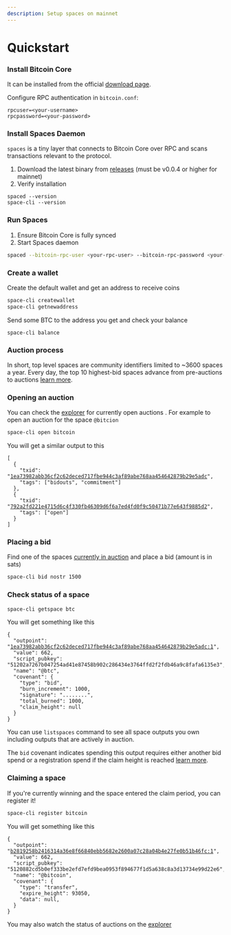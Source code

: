```yaml
---
description: Setup spaces on mainnet
---
```


# Quickstart

### Install Bitcoin Core

It can be installed from the official [download page](https://bitcoincore.org/en/download/).

Configure RPC authentication in `bitcoin.conf`:

```
rpcuser=<your-username>
rpcpassword=<your-password>
```

### Install Spaces Daemon

`spaces` is a tiny layer that connects to Bitcoin Core over RPC and scans transactions relevant to the protocol.&#x20;

1. Download the latest binary from [releases](https://github.com/spacesprotocol/spaces/releases) (must be v0.0.4 or higher for mainnet)
2. Verify installation

```
spaced --version
space-cli --version
```

### Run Spaces

1. Ensure Bitcoin Core is fully synced
2. Start Spaces daemon

```sh
spaced --bitcoin-rpc-user <your-rpc-user> --bitcoin-rpc-password <your-rpc-password>
```

### Create a wallet

Create the default wallet and get an address to receive coins

```sh
space-cli createwallet
space-cli getnewaddress
```

Send some BTC to the address you get and check your balance

```
space-cli balance
```

### Auction process <a href="#opening-an-auction" id="opening-an-auction"></a>

In short, top level spaces are community identifiers limited to \~3600 spaces a year. Every day, the top 10 highest-bid spaces advance from pre-auctions to auctions [learn more](auctions.md).

### Opening an auction <a href="#opening-an-auction" id="opening-an-auction"></a>

You can check the [explorer](https://explorer.spacesprotocol.org) for currently open auctions . For example to open an auction for the space `@bitcion`

```bash
space-cli open bitcoin
```

You will get a similar output to this

<pre class="language-json"><code class="lang-json">[
  {
    "txid": "<a data-footnote-ref href="#user-content-fn-1">1ea73982abb36cf2c62deced717fbe944c3af89abe768aa454642879b29e5adc</a>",
    "tags": ["bidouts", "commitment"]
  },
  {
    "txid": "<a data-footnote-ref href="#user-content-fn-2">792a2fd221e4715d6c4f330fb46309d6f6a7ed4fd0f9c50471b77e643f9885d2</a>",
    "tags": ["open"]
  }
]
</code></pre>

### Placing a bid <a href="#placing-a-bid" id="placing-a-bid"></a>

Find one of the spaces [currently in auction](https://explorer.spacesprotocol.org/) and place a bid (amount is in sats)

```bash
space-cli bid nostr 1500
```

### Check status of a space <a href="#placing-a-bid" id="placing-a-bid"></a>

```bash
space-cli getspace btc
```

You will get something like this

<pre class="language-json"><code class="lang-json">{
  "outpoint": "<a data-footnote-ref href="#user-content-fn-3">1ea73982abb36cf2c62deced717fbe944c3af89abe768aa454642879b29e5adc:1</a>",
  "value": 662,
  "script_pubkey": "51202a7267b047254ad41e87458b902c286434e3764ffd2f2fdb46a9c8fafa6135e3",
  "name": "@btc",
  "covenant": {
    "type": "bid",
    "burn_increment": 1000,
    "signature": "........",
    "total_burned": 1000,
    "claim_height": null
  }
}
</code></pre>

You can use `listspaces` command to see all space outputs you own including outputs that are actively in auction.

The `bid` covenant indicates spending this output requires either another bid spend or a registration spend if the claim height is reached [learn more](../deep-dive/spec.md#covenants).

### Claiming a space <a href="#placing-a-bid" id="placing-a-bid"></a>

If you're currently winning and the space entered the claim period, you can register it!

```sh
space-cli register bitcoin
```

You will get something like this

<pre class="language-json"><code class="lang-json">{
  "outpoint": "<a data-footnote-ref href="#user-content-fn-4">b2819258b2416314a36e8f66840ebb5682e2600a07c28a04b4e27fe0b51b46fc:1</a>",
  "value": 662,
  "script_pubkey": "5120882cd5b0ef333be2efd7efd9bea0953f894677f1d5a638c8a3d13734e99d22e6",
  "name": "@bitcoin",
  "covenant": {
    "type": "transfer",
    "expire_height": 93050,
    "data": null,
  }
}
</code></pre>

You may also watch the status of auctions on the [explorer](https://explorer.spacesprotocol.org)

[^1]: Checkout this transaction here[https://mempool.space/testnet4/tx/1ea73982abb36cf2c62deced717fbe944c3af89abe768aa454642879b29e5ad](https://mempool.space/testnet4/tx/1ea73982abb36cf2c62deced717fbe944c3af89abe768aa454642879b29e5adc)

[^2]: Checkout this transaction here

    [https://mempool.space/testnet4/tx/792a2fd221e4715d6c4f330fb46309d6f6a7ed4fd0f9c50471b77e643f9885d2](https://mempool.space/testnet4/tx/792a2fd221e4715d6c4f330fb46309d6f6a7ed4fd0f9c50471b77e643f9885d2)

[^3]: Checkout this outpoint here\
    [https://mempool.space/testnet4/tx/1ea73982abb36cf2c62deced717fbe944c3af89abe768aa454642879b29e5adc#vout=](https://mempool.space/testnet4/tx/1ea73982abb36cf2c62deced717fbe944c3af89abe768aa454642879b29e5adc#vout=1)

[^4]: Check this outpoint here

    [https://mempool.space/testnet4/tx/b2819258b2416314a36e8f66840ebb5682e2600a07c28a04b4e27fe0b51b46fc#vout=1](https://mempool.space/testnet4/tx/b2819258b2416314a36e8f66840ebb5682e2600a07c28a04b4e27fe0b51b46fc#vout=1)
